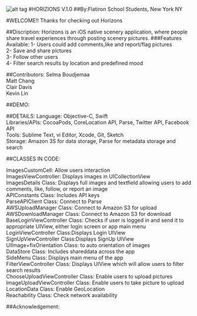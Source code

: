 

![alt tag](https://github.com/learn-co-students/ios-0915-team-fax-machine/blob/master/Fax-Machine/Fax-Machine/Assets.xcassets/AppIcon.appiconset/Icon-76%402x.png)
#HORIZIONS V.1.0 
##By:Flatiron School Students, New York NY



#WELCOME!!
Thanks for checking out Horizons<br />

##Discription:
Horizons is an iOS native scenery application, where people share travel experiences through posting scenery pictures.
###Features Available:
1- Users could add comments,like and report/flag pictures<br />
2- Save and share pictures<br />
3- Follow other users<br />
4- Filter search results by location and predefined mood<br />

##Contributors:
Selma Boudjemaa<br />
Matt Chang<br />
Clair Davis<br />
Kevin Lin<br />

##DEMO:





##DETAILS:
Language: Objective-C, Swift<br />
Libraries/APIs: CocoaPods, CoreLocation API, Parse, Twitter API, Facebook API<br />
Tools: Sublime Text, vi Editor, Xcode, Git, Sketch<br />
Storage: Amazon 3S for data storage, Parse for metadata storage and search<br />

##CLASSES IN CODE:

ImagesCustomCell: Allow users interaction<br />
ImagesViewController: Displays images in UICollectionView<br />
ImagesDetails Class: Displays full images and textfield allowing users to add comments, like, follow, or report an image<br />
APIConstants Class: Includes API keys<br />
ParseAPIClient Class: Connect to Parse<br />
AWSUploadManager Class: Connect to Amazon S3 for upload<br />
AWSDownloadManager Class: Connect to Amazon S3 for download<br />
BaseLoginViewController Class: Checks if user is logged in and send it to appropriate UIView, either login screen or app main menu<br />
LoginViewController Class:</b>Displays Login UIView<br />
SignUpViewController Class:Displays SignUp UIView<br />
UIImage+fixOrientation Class: to auto orientation of images<br />
DataStore Class: Includes shareddata across the app<br />
SideMenu Class: Displays main menu of the app<br />
FilterViewController Class: Displays UIView which will allow users to filter search results<br />
ChooseUploadViewController Class: Enable users to upload pictures<br />
ImageUploadViewController Class: Enable users to take picture to upload<br />
LocationData Class: Enable GeoLocation<br />
Reachability Class: Check network availability<br />




##Acknowledgement:





